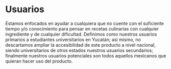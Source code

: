 # Usuarios
Estamos enfocados en ayudar a cualquiera que no cuente con el suficiente tiempo y/o 
conocimiento para pensar en recetas culinarias con cualquier ingrediente y de cualquier 
dificultad. Definimos como nuestros usuarios primarios a estudiantes universitarios en 
Yucatán; así mismo, no descartamos ampliar la accesibilidad de este producto a nivel 
nacional, siendo universitarios de otros estados nuestros usuarios secundarios; finalmente 
nuestros usuarios potenciales son todos aquellos mexicanos que quieran hacer uso del 
producto.

